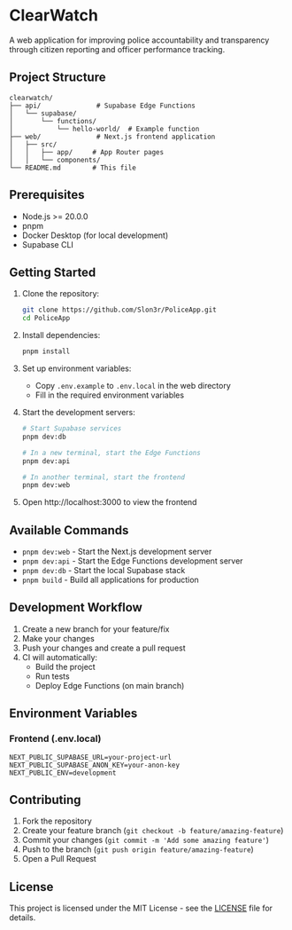 # ClearWatch

A web application for improving police accountability and transparency through citizen reporting and officer performance tracking.

## Project Structure

```
clearwatch/
├── api/              # Supabase Edge Functions
│   └── supabase/
│       └── functions/
│           └── hello-world/  # Example function
├── web/              # Next.js frontend application
│   ├── src/
│   │   ├── app/     # App Router pages
│   │   └── components/
└── README.md        # This file
```

## Prerequisites

- Node.js >= 20.0.0
- pnpm
- Docker Desktop (for local development)
- Supabase CLI

## Getting Started

1. Clone the repository:
   ```bash
   git clone https://github.com/Slon3r/PoliceApp.git
   cd PoliceApp
   ```

2. Install dependencies:
   ```bash
   pnpm install
   ```

3. Set up environment variables:
   - Copy `.env.example` to `.env.local` in the web directory
   - Fill in the required environment variables

4. Start the development servers:
   ```bash
   # Start Supabase services
   pnpm dev:db

   # In a new terminal, start the Edge Functions
   pnpm dev:api

   # In another terminal, start the frontend
   pnpm dev:web
   ```

5. Open http://localhost:3000 to view the frontend

## Available Commands

- `pnpm dev:web` - Start the Next.js development server
- `pnpm dev:api` - Start the Edge Functions development server
- `pnpm dev:db` - Start the local Supabase stack
- `pnpm build` - Build all applications for production

## Development Workflow

1. Create a new branch for your feature/fix
2. Make your changes
3. Push your changes and create a pull request
4. CI will automatically:
   - Build the project
   - Run tests
   - Deploy Edge Functions (on main branch)

## Environment Variables

### Frontend (.env.local)
```
NEXT_PUBLIC_SUPABASE_URL=your-project-url
NEXT_PUBLIC_SUPABASE_ANON_KEY=your-anon-key
NEXT_PUBLIC_ENV=development
```

## Contributing

1. Fork the repository
2. Create your feature branch (`git checkout -b feature/amazing-feature`)
3. Commit your changes (`git commit -m 'Add some amazing feature'`)
4. Push to the branch (`git push origin feature/amazing-feature`)
5. Open a Pull Request

## License

This project is licensed under the MIT License - see the [LICENSE](../../LICENSE) file for details.